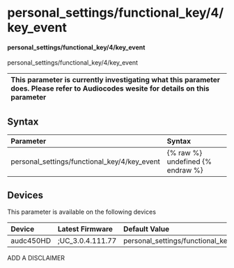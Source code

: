 ﻿---
description: personal_settings/functional_key/4/key_event
search: false
---

# personal_settings/functional_key/4/key_event

#### personal_settings/functional_key/4/key_event

personal_settings/functional_key/4/key_event


| This parameter is currently investigating what this parameter does. Please refer to Audiocodes wesite for details on this parameter | 
| :--- |

## Syntax
| Parameter | Syntax |
| :--- | :--- |
|personal_settings/functional_key/4/key_event | {% raw %} undefined {% endraw %}|

## Devices
This parameter is available on the following devices

| Device | Latest Firmware | Default Value |
|:---|:---|:---|
| audc450HD | ;UC_3.0.4.111.77 | personal_settings/functional_key/4/key_event=CALENDAR 

ADD A DISCLAIMER
